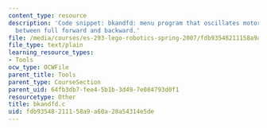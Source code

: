 ```yaml
---
content_type: resource
description: 'Code snippet: bkandfd: menu program that oscillates motor 3 smoothly
  between full forward and backward.'
file: /media/courses/es-293-lego-robotics-spring-2007/fdb93548211158a9a60a28a54314e5de_bkandfd.c
file_type: text/plain
learning_resource_types:
- Tools
ocw_type: OCWFile
parent_title: Tools
parent_type: CourseSection
parent_uid: 64fb3db7-fee4-5b1b-3d49-7e084793d0f1
resourcetype: Other
title: bkandfd.c
uid: fdb93548-2111-58a9-a60a-28a54314e5de
---
```

